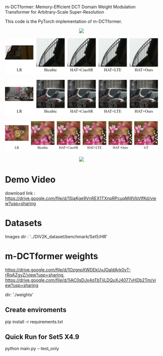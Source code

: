 
#
m-DCTformer: Memory-Efficient DCT Domain Weight Modulation Transformer for Arbitrary-Scale Super-Resolution

This code is the PyTorch implementation of m-DCTformer.



<p align="center">
  <img src="./demo/figure5.jpg">
</p>

<p align="center">
  <img src="./demo/supple_figure12.jpg">
</p>

<p align="center">
  <img src="./demo/supple_figure16.jpg">
</p>

<p align="center">
  <img src="./demo/supple_figure7.jpg">
</p>

<p align="center">
  <img src="./demo/demo1.gif">
</p>



# Demo Video
download link : https://drive.google.com/file/d/1SjaKge9VnREX1TXnpRPcuqMj9VbVIfKd/view?usp=sharing


# Datasets

Images dir : '../DIV2K_dataset/benchmark/Set5/HR'


# m-DCTformer weights
https://drive.google.com/file/d/1OzgnpXWDEkUvJOaldArk0yT-rRqAZgyZ/view?usp=sharing, https://drive.google.com/file/d/1jAC0sDJx4qTbTijLDQuXJ4077vHDb2Tm/view?usp=sharing



dir:
'./weights'

## Create enviroments
pip install -r requirements.txt

## Quick Run for Set5 X4.9
python main.py --test_only
